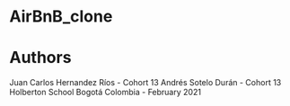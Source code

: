 # AirBnB_clone

# Authors
Juan Carlos Hernandez Ríos - Cohort 13
Andrés Sotelo Durán - Cohort 13
Holberton School Bogotá
Colombia - February 2021